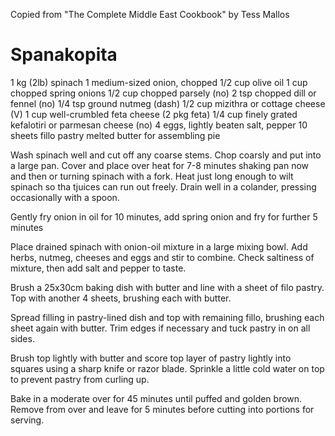 Copied from "The Complete Middle East Cookbook" by Tess Mallos

# Spanakopita
1 kg (2lb) spinach
1 medium-sized onion, chopped
1/2 cup olive oil
1 cup chopped spring onions
1/2 cup chopped parsely (no)
2 tsp chopped dill or fennel (no)
1/4 tsp ground nutmeg (dash)
1/2 cup mizithra or cottage cheese (V)
1 cup well-crumbled feta cheese (2 pkg feta)
1/4 cup finely grated kefalotiri or parmesan cheese (no)
4 eggs, lightly beaten
salt, pepper
10 sheets fillo pastry
melted butter for assembling pie

Wash spinach well and cut off any coarse stems. Chop coarsly and put into a large pan. Cover and place over heat for 7-8 minutes shaking pan now and then or turning spinach with a fork. Heat just long enough to wilt spinach so tha tjuices can run out freely. Drain well in a colander, pressing occasionally with a spoon.

Gently fry onion in oil for 10 minutes, add spring onion and fry for further 5 minutes

Place drained spinach with onion-oil mixture in a large mixing bowl. Add herbs, nutmeg, cheeses and eggs and stir to combine. Check saltiness of mixture, then add salt and pepper to taste.

Brush a 25x30cm baking dish with butter and line with a sheet of filo pastry. Top with another 4 sheets, brushing each with butter.

Spread filling in pastry-lined dish and top with remaining fillo, brushing each sheet again with butter. Trim edges if necessary and tuck pastry in on all sides.

Brush top lightly with butter and score top layer of pastry lightly into squares using a sharp knife or razor blade. Sprinkle a little cold water on top to prevent pastry from curling up.

Bake in a moderate over for 45 minutes until puffed and golden brown. Remove from over and leave for 5 minutes before cutting into portions for serving.


